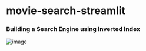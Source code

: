 # movie-search-streamlit
### Building a Search Engine using Inverted Index
![image](https://github.com/user-attachments/assets/5e6d8e81-d3ed-4810-a40f-64efcecf9e86)

